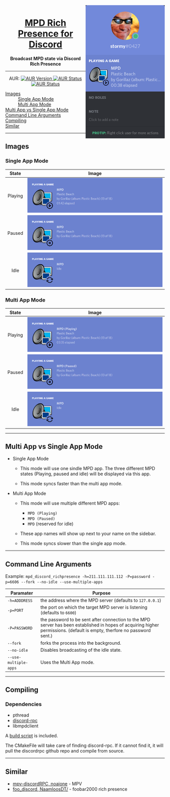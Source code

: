 
<center>
    <img align="right" src="assets/readme/header.png">
</center>

<h1 align="center">
    <a href="https://github.com/SSStormy/mpd-rich-presence-discord">MPD Rich Presence for Discord</a>
</h1>

<p align="center">
    <b>Broadcast MPD state via Discord Rich Presence</b>
</p>

<hr>

<p align="center">
  AUR:
  <a href="https://aur.archlinux.org/packages/mpd-rich-presence-discord-git/" target="_blank">
    <img src="http://badge.kloud51.com/aur/v/mpd-rich-presence-discord-git.svg" alt="AUR Version"/>
  </a>
  
  <a href="https://aur.archlinux.org/packages/mpd-rich-presence-discord-git/" target="_blank">
    <img src="http://badge.kloud51.com/aur/s/mpd-rich-presence-discord-git.svg" alt="AUR Status"/>
  </a>
  
  <a href="https://aur.archlinux.org/packages/mpd-rich-presence-discord-git/" target="_blank">
    <img src="http://badge.kloud51.com/aur/m/mpd-rich-presence-discord-git.svg" alt="AUR Status"/>
  </a>
  
  <dl>
    <dt><a href="#images">Images</a></dt>
    <dd><a href="#single-app-mode">Single App Mode</a></dd>
    <dd><a href="#multi-app-mode">Multi App Mode</a></dd>
    <dt><a href="#multi-app-vs-single-app-mode">Multi App vs Single App Mode</a></dt>
    <dt><a href="#command-line-arguments">Command Line Arguments</a></dt>
    <dt><a href="#compiling">Compiling</a></dt>
    <dt><a href="#similar">Similar</a></dt>
  </dl>
</p>

---

## Images

### Single App Mode
| State | Image |
| :-: | :-: |
| Playing | ![Playing](assets/readme/single-playing.png)
| Paused | ![Paused](assets/readme/single-paused.png)
| Idle | ![Idle](assets/readme/single-idle.png)

### Multi App Mode

| State | Image |
| :-: | :-: |
| Playing | ![Playing](assets/readme/multi-playing.png)
| Paused | ![Paused](assets/readme/multi-paused.png)
| Idle | ![Idle](assets/readme/multi-idle.png)

---

## Multi App vs Single App Mode
* Single App Mode

  * This mode will use one sindle MPD app. The three different MPD states (Playing, paused and idle) will be displayed via this app.
  
  * This mode syncs faster than the multi app mode.
  
* Multi App Mode

  * This mode will use multiple different MPD apps: 
    * `MPD (Playing)`
    * `MPD (Paused)`
    * `MPD` (reserved for idle)
  
  * These app names will show up next to your name on the sidebar.
  
  * This mode syncs slower than the single app mode.

---

## Command Line Arguments

Example: `mpd_discord_richpresence -h=211.111.111.112 -P=password -p=6606 --fork --no-idle --use-multiple-apps`

| Paramater| Purpose  |
|--|--|
|`-h=ADDDRESS`|  the address where the MPD server (defaults to `127.0.0.1`)|
|`-p=PORT`|the port on which the target MPD server is listening  (defaults to `6600`)|
|`-P=PASSWORD`|the password to be sent after connection to the MPD server has been established in hopes of acquiring higher permissions. (default is empty, therfore no password sent.)|
|`--fork`|forks the process into the background.|
|`--no-idle`|Disables broadcasting of the idle state.|
|`--use-multiple-apps`| Uses the Multi App mode.|

---

## Compiling

### Dependencies
* pthread
* [discord-rpc](https://github.com/discordapp/discord-rpc)
* libmpdclient

A [build script](build.sh) is included.

The CMakeFile will take care of finding discord-rpc. If it cannot find it, it will pull the discordrpc github repo and compile from source.

---

## Similar

* [mpv-discordRPC, noaione](https://github.com/noaione/mpv-discordRPC) - MPV
* [foo_discord, NaamloosDT/](https://github.com/NaamloosDT/foo_discord) - foobar2000 rich presence
